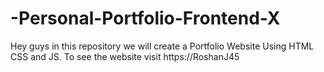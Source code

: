 # -Personal-Portfolio-Frontend-X
Hey guys in this repository we will create a Portfolio Website Using HTML CSS and JS. To see the website visit https://RoshanJ45
